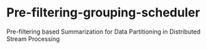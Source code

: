 # Pre-filtering-grouping-scheduler
Pre-filtering based Summarization for Data Partitioning in Distributed Stream Processing
